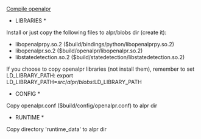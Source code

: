 [Compile openalpr](https://github.com/openalpr/openalpr/wiki)

* LIBRARIES *

Install or just copy the following files to alpr/blobs dir (create it):
  * libopenalprpy.so.2  ($build/bindings/python/libopenalprpy.so.2)
  * libopenalpr.so.2  ($build/openalpr/libopenalpr.so.2)
  * libstatedetection.so.2 ($build/statedetection/libstatedetection.so.2)

If you choose to copy openalpr libraries (not install them), remember to set LD_LIBRARY_PATH:
   export LD_LIBRARY_PATH=$src/alpr/blobs:$LD_LIBRARY_PATH

* CONFIG *

Copy openalpr.conf ($build/config/openalpr.conf) to alpr dir

* RUNTIME *

Copy directory 'runtime_data' to alpr dir

